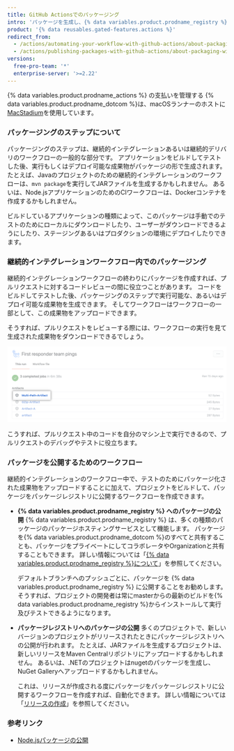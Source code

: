 ```yaml
---
title: GitHub Actionsでのパッケージング
intro: 'パッケージを生成し、{% data variables.product.prodname_registry %}あるいはその他のパッケージホスティングプロバイダにアップロードするワークフローを{% data variables.product.prodname_actions %}でセットアップできます。'
product: '{% data reusables.gated-features.actions %}'
redirect_from:
  - /actions/automating-your-workflow-with-github-actions/about-packaging-with-github-actions
  - /actions/publishing-packages-with-github-actions/about-packaging-with-github-actions
versions:
  free-pro-team: '*'
  enterprise-server: '>=2.22'
---
```


{% data variables.product.prodname_actions %} の支払いを管理する
{% data variables.product.prodname_dotcom %}は、macOSランナーのホストに[MacStadium](https://www.macstadium.com/)を使用しています。

### パッケージングのステップについて

パッケージングのステップは、継続的インテグレーションあるいは継続的デリバリのワークフローの一般的な部分です。 アプリケーションをビルドしてテストした後、実行もしくはデプロイ可能な成果物がパッケージの形で生成されます。 たとえば、Javaのプロジェクトのための継続的インテグレーションのワークフローは、`mvn package`を実行してJARファイルを生成するかもしれません。 あるいは、Node.jsアプリケーションのためのCIワークフローは、Dockerコンテナを作成するかもしれません。

ビルドしているアプリケーションの種類によって、このパッケージは手動でのテストのためにローカルにダウンロードしたり、ユーザーがダウンロードできるようにしたり、ステージングあるいはプロダクションの環境にデプロイしたりできます。

### 継続的インテグレーションワークフロー内でのパッケージング

継続的インテグレーションワークフローの終わりにパッケージを作成すれば、プルリクエストに対するコードレビューの間に役立つことがあります。 コードをビルドしてテストした後、パッケージングのステップで実行可能な、あるいはデプロイ可能な成果物を生成できます。 そしてワークフローはワークフローの一部として、この成果物をアップロードできます。

そうすれば、プルリクエストをレビューする際には、ワークフローの実行を見て生成された成果物をダウンロードできるでしょう。

![成果物のダウンロードのドロップダウンメニュー](/assets/images/help/repository/artifact-drop-down.png)

こうすれば、プルリクエスト中のコードを自分のマシン上で実行できるので、プルリクエストのデバッグやテストに役立ちます。

### パッケージを公開するためのワークフロー

継続的インテグレーションのワークフロー中で、テストのためにパッケージ化された成果物をアップロードすることに加えて、プロジェクトをビルドして、パッケージをパッケージレジストリに公開するワークフローを作成できます。

* **{% data variables.product.prodname_registry %} へのパッケージの公開**
  {% data variables.product.prodname_registry %} は、多くの種類のパッケージのパッケージホスティングサービスとして機能します。 パッケージを{% data variables.product.prodname_dotcom %}のすべてと共有することも、パッケージをプライベートにしてコラボレータやOrganizationと共有することもできます。 詳しい情報については「[{% data variables.product.prodname_registry %}について](/github/managing-packages-with-github-packages/about-github-packages)」を参照してください。

  デフォルトブランチへのプッシュごとに、パッケージを {% data variables.product.prodname_registry %} に公開することをお勧めします。 そうすれば、プロジェクトの開発者は常にmasterからの最新のビルドを{% data variables.product.prodname_registry %}からインストールして実行及びテストできるようになります。

* **パッケージレジストリへのパッケージの公開** 多くのプロジェクトで、新しいバージョンのプロジェクトがリリースされたときにパッケージレジストリへの公開が行われます。 たとえば、JARファイルを生成するプロジェクトは、新しいリリースをMaven Centralリポジトリにアップロードするかもしれません。 あるいは、.NETのプロジェクトはnugetのパッケージを生成し、NuGet Galleryへアップロードするかもしれません。

  これは、リリースが作成される度にパッケージをパッケージレジストリに公開するワークフローを作成すれば、自動化できます。 詳しい情報については「[リリースの作成](/github/administering-a-repository/creating-releases)」を参照してください。

### 参考リンク

- [Node.jsパッケージの公開](/actions/automating-your-workflow-with-github-actions/publishing-nodejs-packages)

